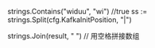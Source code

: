 strings.Contains("widuu", "wi") //true
ss := strings.Split(cfg.KafkaInitPosition, "|")


strings.Join(result, " ")  // 用空格拼接数组